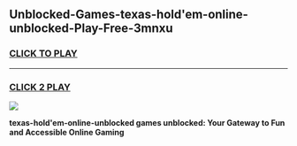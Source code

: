 
## Unblocked-Games-texas-hold'em-online-unblocked-Play-Free-3mnxu
<h3>
<a href="https://premium76.site?title=texas-hold'em-online-unblocked&ref=20M">CLICK TO PLAY</a></h3>
<hr>

<h3>
<a href="https://premium76.site?title=texas-hold'em-online-unblocked&ref=20M">CLICK 2 PLAY</a>
  
</h3>

<a href="https://premium76.site?title=texas-hold'em-online-unblocked&ref=19M"><img src="https://clearcache.store/games.png"></a>


**texas-hold'em-online-unblocked games unblocked: Your Gateway to Fun and Accessible Online Gaming**
